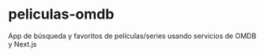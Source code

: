 # peliculas-omdb
App de búsqueda y favoritos de películas/series usando servicios de OMDB y Next.js
